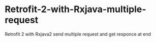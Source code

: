 # Retrofit-2-with-Rxjava-multiple-request
Retrofit 2 with Rxjava2 send multiple request and get responce at end
